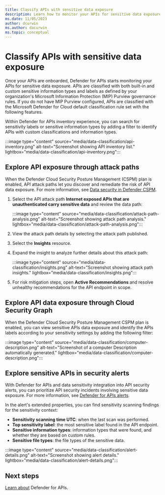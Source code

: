 ```yaml
---
title: Classify APIs with sensitive data exposure
description: Learn how to monitor your APIs for sensitive data exposure.
ms.date: 11/05/2023
author: dcurwin
ms.author: dacurwin
ms.topic: conceptual
---
```


# Classify APIs with sensitive data exposure

Once your APIs are onboarded, Defender for APIs starts monitoring your APIs for sensitive data exposure. APIs are classified with both built-in and custom sensitive information types and labels as defined by your organization's Microsoft Information Protection (MIP) Purview governance rules. If you do not have MIP Purview configured, APIs are classified with the Microsoft Defender for Cloud default classification rule set with the following features.

Within Defender for APIs inventory experience, you can search for sensitivity labels or sensitive information types by adding a filter to identify APIs with custom classifications and information types.

:::image type="content" source="media/data-classification/api-inventory.png" alt-text="Screenshot showing API inventory list." lightbox="media/data-classification/api-inventory.png":::

## Explore API exposure through attack paths

When the Defender Cloud Security Posture Management (CSPM) plan is enabled, API attack paths let you discover and remediate the risk of API data
exposure. For more information, see [Data security in Defender CSPM](concept-data-security-posture.md#data-security-in-defender-cspm).

1. Select the API attack path **Internet exposed APIs that are unauthenticated carry sensitive data** and review the data path:

   :::image type="content" source="media/data-classification/attack-path-analysis.png" alt-text="Screenshot showing attack path analysis." lightbox="media/data-classification/attack-path-analysis.png":::

1. View the attack path details by selecting the attack path published.
1. Select the **Insights** resource.
1. Expand the insight to analyze further details about this attack path:

   :::image type="content" source="media/data-classification/insights.png" alt-text="Screenshot showing attack path insights." lightbox="media/data-classification/insights.png":::

1. For risk mitigation steps, open **Active Recommendations** and resolve unhealthy recommendations for the API endpoint in scope.

## Explore API data exposure through Cloud Security Graph

When the Defender Cloud Security Posture Management CSPM plan is enabled, you can view sensitive APIs data exposure and identify the APIs labels according to your sensitivity settings by adding the following filter:
  
:::image type="content" source="media/data-classification/computer-description.png" alt-text="Screenshot of a computer Description automatically generated." lightbox="media/data-classification/computer-description.png":::

## Explore sensitive APIs in security alerts

With Defender for APIs and data sensitivity integration into API security alerts, you can prioritize API security incidents involving sensitive data exposure. For more information, see [Defender for APIs alerts](defender-for-apis-introduction.md#detecting-threats).

In the alert's extended properties, you can find sensitivity scanning findings for the sensitivity context:

- **Sensitivity scanning time UTC**: when the last scan was performed.
- **Top sensitivity label**: the most sensitive label found in the API endpoint.
- **Sensitive information types**: information types that were found, and whether they are based on custom rules.
- **Sensitive file types**: the file types of the sensitive data.

:::image type="content" source="media/data-classification/alert-details.png" alt-text="Screenshot showing alert details." lightbox="media/data-classification/alert-details.png":::

## Next steps

[Learn about](defender-for-apis-introduction.md) Defender for APIs.
